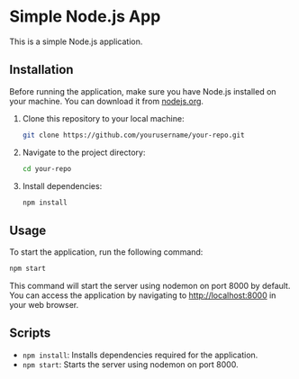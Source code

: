 # Simple Node.js App

This is a simple Node.js application.

## Installation

Before running the application, make sure you have Node.js installed on your machine. You can download it from [nodejs.org](https://nodejs.org/).

1. Clone this repository to your local machine:

    ```bash
    git clone https://github.com/yourusername/your-repo.git
    ```

2. Navigate to the project directory:

    ```bash
    cd your-repo
    ```

3. Install dependencies:

    ```bash
    npm install
    ```

## Usage

To start the application, run the following command:

```bash
npm start
```

This command will start the server using nodemon on port 8000 by default. You can access the application by navigating to [http://localhost:8000](http://localhost:8000) in your web browser.

## Scripts

- `npm install`: Installs dependencies required for the application.
- `npm start`: Starts the server using nodemon on port 8000.
